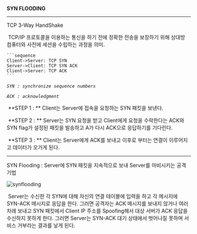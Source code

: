 **SYN FLOODING**

------

TCP 3-Way HandShake

​	TCP/IP 프로토콜을 이용하는 통신을 하기 전에 정확한 전송을 보장하기 위해 상대방 컴퓨터와 	사전에 세션을 수립하는 과정을 의미.

```
​```sequence
Client->Server: TCP SYN
Server->Client: TCP SYN ACK
Client->Server: TCP ACK
​```
```

*`SYN : synchronize sequence numbers`*

*`ACK : acknowledgment`*

​	**STEP 1 : ** Client는 Server에 접속을 요청하는 SYN 패킷을 보낸다.

​	**STEP 2 : ** Server는 SYN 요청을 받고 Client에게 요청을 수락한다는 ACK와 SYN flag가 설정된 패킷을 발송하고 A가 다시 ACK으로 응답하기를 기다린다.

​	**STEP 3 : **	Client는 Server에게 ACK를 보내고 이후로 부터는 연결이 이루어지고 데이터가 오가게 된다.

------



SYN Flooding : Server에 SYN 패킷을 지속적으로 보내 Server를 마비시키는 공격 기법

![synflooding](https://github.com/inseok1121/images/blob/master/synflooding.png?raw=true)

​	Server는 수신한 각 SYN에 대해 자신의 연결 테이블에 입력을 하고 각 메시지에 SYN-ACK 메시지로 응답을 한다. 그러면 공격자는 ACK 메시지를 보내지 않거나 여러 차례 보내고 SYN 패킷에서 Client IP 주소를 Spoofing해서 대상 서버가 ACK 응답을 수신하지 못하게 한다. 그러면 Server는 SYN-ACK 대기 상태에서 벗어나질 못하며 서비스 거부라는 결과를 낳게 된다.
